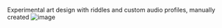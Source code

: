 Experimental art design with riddles and custom audio profiles, manually created 
![image](https://github.com/user-attachments/assets/e2486ec6-8568-4691-9ef4-8cf9a5e56268)
